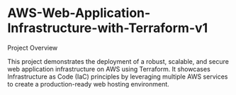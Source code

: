 # AWS-Web-Application-Infrastructure-with-Terraform-v1

Project Overview

This project demonstrates the deployment of a robust, scalable, and secure web application infrastructure on AWS using Terraform. It showcases Infrastructure as Code (IaC) principles by leveraging multiple AWS services to create a production-ready web hosting environment.